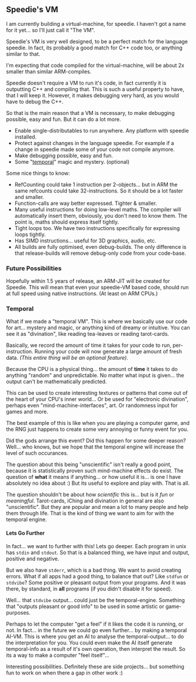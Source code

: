 ## Speedie's VM

I am currently building a virtual-machine, for speedie. I haven't got a name for it yet... so I'll just call it "The VM".

Speedie's VM is very well designed, to be a perfect match for the language speedie. In fact, its probably a good match for C++ code too, or anything similar to that.

I'm expecting that code compiled for the virtual-machine, will be about 2x smaller than similar ARM-compiles.

Speedie doesn't require a VM to run it's code, in fact currently it is outputting C++ and compiling that. This is such a useful property to have, that I will keep it. However, it makes debugging very hard, as you would have to debug the C++.

So that is the main reason that a VM is necessary, to make debugging possible, easy and fun. But it can do a lot more.

* Enable single-distributables to run anywhere. Any platform with speedie installed.
* Protect against changes in the language speedie. For example if a change in speedie made some of your code not compile anymore.
* Make debugging possible, easy and fun.
* Some "[temporal](#user-content-temporal)" magic and mystery. (optional)

Some nice things to know:

* RefCounting could take 1 instruction per 2-objects... but in ARM the same refcounts could take 32-instructions. So it should be a lot faster and smaller.
* Function-calls are way better expressed. Tighter & smaller.
* Many useful instructions for doing low-level maths. The compiler will automatically insert them, obviously, you don't need to know them. The point is, maths should express itself tightly.
* Tight loops too. We have two instructions specifically for expressing loops tightly.
* Has SIMD instructions... useful for 3D graphics, audio, etc.
* All builds are fully optimised, even debug-builds. The only difference is that release-builds will remove debug-only code from your code-base.


### Future Possibilities

Hopefully within 1.5 years of release, an ARM-JIT will be created for Speedie. This will mean that even your speedie-VM based code, should run at full speed using native instructions. (At least on ARM CPUs.)


### Temporal

What if we made a "temporal VM". This is where we basically use our code for art... mystery and magic, or anything kind of dreamy or intuitive. You can see it as "divination", like reading tea-leaves or reading tarot-cards.

Basically, we record the amount of time it takes for your code to run, per-instruction. Running your code will now generate a large amount of fresh data. *(This entire thing will be an optional feature).*

Because the CPU is a physical thing... the amount of **time** it takes to do anything "random" and unpredictable. No matter what input is given... the output can't be mathematically predicted.

This can be used to create interesting textures or patterns that come out of the heart of your CPU's inner world... Or be used for "electronic divination", perhaps even "mind-machine-interfaces", art. Or randomness input for games and more.

The best example of this is like when you are playing a computer game, and the RNG just happens to create some very annoying or funny event for you.

Did the gods arrange this event? Did this happen for some deeper reason? Well... who knows, but we hope that the temporal engine will increase the level of such occurances.

The question about this being "unscientific" isn't really a good point, because it is statistically proven such mind-machine effects do exist. The question of **what** it means if anything... or how useful it is... is one I have absolutely no idea about :) But its useful to explore and play with. That is all.

The question shouldn't be about how *scientific* this is... but is it *fun* or *meaningful*. Tarot-cards, iChing and divination in general are also "unscientific". But they are popular and mean a lot to many people and help them through life. That is the kind of thing we want to aim for with the temporal engine.

#### Lets Go Further

In fact... we want to further with this! Lets go deeper. Each program in unix has `stdin` and `stdout`. So that is a balanced thing, we have input and output, positive and negative.

But we also have `stderr`, which is a bad thing. We want to avoid creating errors. What if all apps had a good thing, to balance that out? Like `stdfun` or `stdvibe`? Some positive or pleasant output from your programs. And it was there, by standard, in **all** programs (if you didn't disable it for speed).

Well... that `stdvibe` output... could just be the temporal-engine. Something that "outputs pleasant or good info" to be used in some artistic or game-purposes.

Perhaps to let the computer "get a feel" if it likes the code it is running, or not. In fact... in the future we could go even further... by making a temporal AI-VM. This is where you get an AI to analyse the temporal-output... to do the interpretation for you. You could even make the AI itself generate temporal-info as a result of it's own operation, then interpret the result. So its a way to make a computer "feel itself"...

Interesting possibilities. Definitely these are side projects... but something fun to work on when there a gap in other work :)



